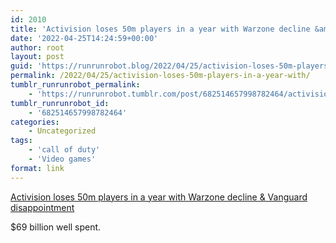 ```yaml
---
id: 2010
title: 'Activision loses 50m players in a year with Warzone decline &amp; Vanguard disappointment'
date: '2022-04-25T14:24:59+00:00'
author: root
layout: post
guid: 'https://runrunrobot.blog/2022/04/25/activision-loses-50m-players-in-a-year-with/'
permalink: /2022/04/25/activision-loses-50m-players-in-a-year-with/
tumblr_runrunrobot_permalink:
    - 'https://runrunrobot.tumblr.com/post/682514657998782464/activision-loses-50m-players-in-a-year-with'
tumblr_runrunrobot_id:
    - '682514657998782464'
categories:
    - Uncategorized
tags:
    - 'call of duty'
    - 'Video games'
format: link
---
```


[Activision loses 50m players in a year with Warzone decline &amp; Vanguard disappointment](https://www.dexerto.com/call-of-duty/activision-loses-50m-players-in-a-year-with-warzone-decline-vanguard-disappointment-1811223/)

<div class="link_description">$69 billion well spent.

</div>